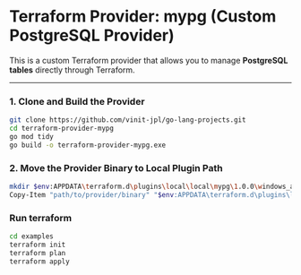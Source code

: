 # Terraform Provider: mypg (Custom PostgreSQL Provider)

This is a custom Terraform provider that allows you to manage **PostgreSQL tables** directly through Terraform.

---


### 1. Clone and Build the Provider

```bash
git clone https://github.com/vinit-jpl/go-lang-projects.git
cd terraform-provider-mypg
go mod tidy
go build -o terraform-provider-mypg.exe
```

### 2. Move the Provider Binary to Local Plugin Path

```bash
mkdir $env:APPDATA\terraform.d\plugins\local\local\mypg\1.0.0\windows_amd64
Copy-Item "path/to/provider/binary" "$env:APPDATA\terraform.d\plugins\local\local\mypg\1.0.0\windows_amd64\"
```

### Run terraform

```bash
cd examples
terraform init
terraform plan
terraform apply
```

